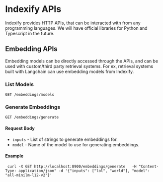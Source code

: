 # Indexify APIs

Indexify provides HTTP APIs, that can be interacted with from any programming languages. We will have official libraries for Python and Typescript in the future.

## Embedding APIs

Embedding models can be directly accessed through the APIs, and can be used with custom/third party retrieval systems. For ex, retrieval systems built with Langchain can use embedding models from Indexify.

### List Models
```
GET /embeddings/models
```


### Generate Embeddings
```
GET /embeddings/generate
```
#### Request Body
* `inputs` - List of strings to generate embeddings for.
* `model` - Name of the model to use for generating embeddings.

#### Example
```
 curl -X GET http://localhost:8900/embeddings/generate   -H "Content-Type: application/json" -d '{"inputs": ["lol", "world"], "model": "all-minilm-l12-v2"}'
 ```
